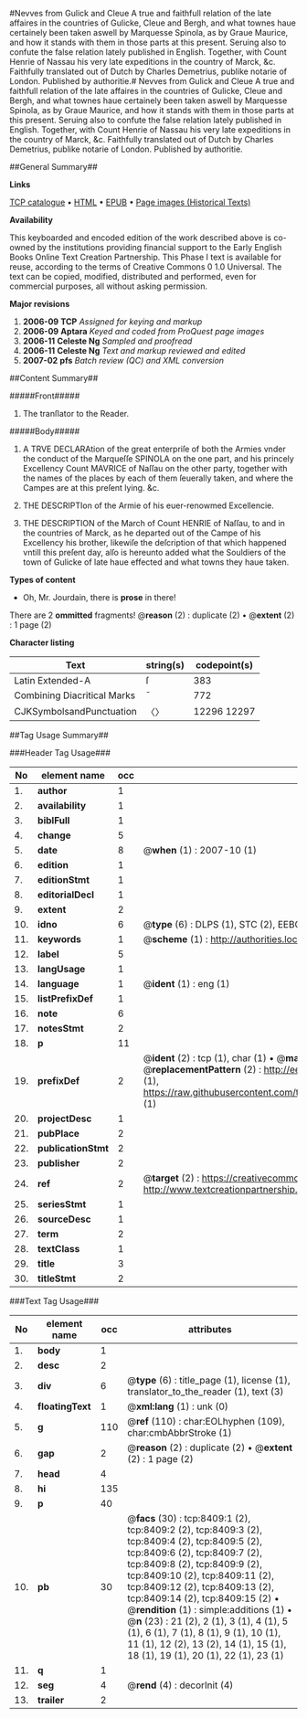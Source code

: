 #Nevves from Gulick and Cleue A true and faithfull relation of the late affaires in the countries of Gulicke, Cleue and Bergh, and what townes haue certainely been taken aswell by Marquesse Spinola, as by Graue Maurice, and how it stands with them in those parts at this present. Seruing also to confute the false relation lately published in English. Together, with Count Henrie of Nassau his very late expeditions in the country of Marck, &c. Faithfully translated out of Dutch by Charles Demetrius, publike notarie of London. Published by authoritie.#
Nevves from Gulick and Cleue A true and faithfull relation of the late affaires in the countries of Gulicke, Cleue and Bergh, and what townes haue certainely been taken aswell by Marquesse Spinola, as by Graue Maurice, and how it stands with them in those parts at this present. Seruing also to confute the false relation lately published in English. Together, with Count Henrie of Nassau his very late expeditions in the country of Marck, &c. Faithfully translated out of Dutch by Charles Demetrius, publike notarie of London. Published by authoritie.

##General Summary##

**Links**

[TCP catalogue](http://www.ota.ox.ac.uk/tcp/)  • 
[HTML](http://tei.it.ox.ac.uk/tcp/Texts-HTML/free/A04/A04713.html)  • 
[EPUB](http://tei.it.ox.ac.uk/tcp/Texts-EPUB/free/A04/A04713.epub) • 
[Page images (Historical Texts)](https://data.historicaltexts.jisc.ac.uk/view?pubId=eebo-99843662e&pageId=eebo-99843662e-8409-1)

**Availability**

This keyboarded and encoded edition of the
	       work described above is co-owned by the institutions
	       providing financial support to the Early English Books
	       Online Text Creation Partnership. This Phase I text is
	       available for reuse, according to the terms of Creative
	       Commons 0 1.0 Universal. The text can be copied,
	       modified, distributed and performed, even for
	       commercial purposes, all without asking permission.

**Major revisions**

1. __2006-09__ __TCP__ *Assigned for keying and markup*
1. __2006-09__ __Aptara__ *Keyed and coded from ProQuest page images*
1. __2006-11__ __Celeste Ng__ *Sampled and proofread*
1. __2006-11__ __Celeste Ng__ *Text and markup reviewed and edited*
1. __2007-02__ __pfs__ *Batch review (QC) and XML conversion*

##Content Summary##

#####Front#####

1. The tranſlator to the
Reader.

#####Body#####

1. A TRVE DECLARAtion
of the great enterpriſe of
both the Armies vnder the conduct
of the Marqueſſe SPINOLA on the
one part, and his princely Excellency Count
MAVRICE of Naſſau on the other
party, together with the names of the
places by each of them ſeuerally taken,
and where the Campes
are at this preſent lying.
&c.

1. THE DESCRIPTIon
of the Armie of his
euer-renowmed
Excellencie.

1. THE
DESCRIPTION
of the March of Count HENRIE
of Naſſau, to and in the
countries of Marck, as he departed
out of the Campe of his Excellency his
brother, likewiſe the deſcription of that
which happened vntill this preſent
day, alſo is hereunto added what
the Souldiers of the town of
Gulicke of late haue effected
and what towns
they haue taken.

**Types of content**

  * Oh, Mr. Jourdain, there is **prose** in there!

There are 2 **ommitted** fragments! 
 @__reason__ (2) : duplicate (2)  •  @__extent__ (2) : 1 page (2)

**Character listing**


|Text|string(s)|codepoint(s)|
|---|---|---|
|Latin Extended-A|ſ|383|
|Combining             Diacritical Marks|̄|772|
|CJKSymbolsandPunctuation|〈〉|12296 12297|

##Tag Usage Summary##

###Header Tag Usage###

|No|element name|occ|attributes|
|---|---|---|---|
|1.|__author__|1||
|2.|__availability__|1||
|3.|__biblFull__|1||
|4.|__change__|5||
|5.|__date__|8| @__when__ (1) : 2007-10 (1)|
|6.|__edition__|1||
|7.|__editionStmt__|1||
|8.|__editorialDecl__|1||
|9.|__extent__|2||
|10.|__idno__|6| @__type__ (6) : DLPS (1), STC (2), EEBO-CITATION (1), PROQUEST (1), VID (1)|
|11.|__keywords__|1| @__scheme__ (1) : http://authorities.loc.gov/ (1)|
|12.|__label__|5||
|13.|__langUsage__|1||
|14.|__language__|1| @__ident__ (1) : eng (1)|
|15.|__listPrefixDef__|1||
|16.|__note__|6||
|17.|__notesStmt__|2||
|18.|__p__|11||
|19.|__prefixDef__|2| @__ident__ (2) : tcp (1), char (1)  •  @__matchPattern__ (2) : ([0-9\-]+):([0-9IVX]+) (1), (.+) (1)  •  @__replacementPattern__ (2) : http://eebo.chadwyck.com/downloadtiff?vid=$1&page=$2 (1), https://raw.githubusercontent.com/textcreationpartnership/Texts/master/tcpchars.xml#$1 (1)|
|20.|__projectDesc__|1||
|21.|__pubPlace__|2||
|22.|__publicationStmt__|2||
|23.|__publisher__|2||
|24.|__ref__|2| @__target__ (2) : https://creativecommons.org/publicdomain/zero/1.0/ (1), http://www.textcreationpartnership.org/docs/. (1)|
|25.|__seriesStmt__|1||
|26.|__sourceDesc__|1||
|27.|__term__|2||
|28.|__textClass__|1||
|29.|__title__|3||
|30.|__titleStmt__|2||


###Text Tag Usage###

|No|element name|occ|attributes|
|---|---|---|---|
|1.|__body__|1||
|2.|__desc__|2||
|3.|__div__|6| @__type__ (6) : title_page (1), license (1), translator_to_the_reader (1), text (3)|
|4.|__floatingText__|1| @__xml:lang__ (1) : unk (0)|
|5.|__g__|110| @__ref__ (110) : char:EOLhyphen (109), char:cmbAbbrStroke (1)|
|6.|__gap__|2| @__reason__ (2) : duplicate (2)  •  @__extent__ (2) : 1 page (2)|
|7.|__head__|4||
|8.|__hi__|135||
|9.|__p__|40||
|10.|__pb__|30| @__facs__ (30) : tcp:8409:1 (2), tcp:8409:2 (2), tcp:8409:3 (2), tcp:8409:4 (2), tcp:8409:5 (2), tcp:8409:6 (2), tcp:8409:7 (2), tcp:8409:8 (2), tcp:8409:9 (2), tcp:8409:10 (2), tcp:8409:11 (2), tcp:8409:12 (2), tcp:8409:13 (2), tcp:8409:14 (2), tcp:8409:15 (2)  •  @__rendition__ (1) : simple:additions (1)  •  @__n__ (23) : 21 (2), 2 (1), 3 (1), 4 (1), 5 (1), 6 (1), 7 (1), 8 (1), 9 (1), 10 (1), 11 (1), 12 (2), 13 (2), 14 (1), 15 (1), 18 (1), 19 (1), 20 (1), 22 (1), 23 (1)|
|11.|__q__|1||
|12.|__seg__|4| @__rend__ (4) : decorInit (4)|
|13.|__trailer__|2||
